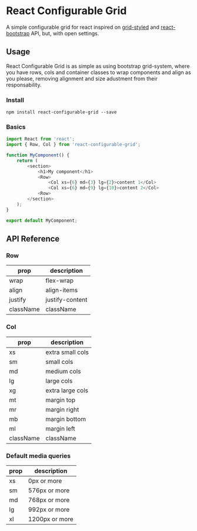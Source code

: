 # React Configurable Grid

A simple configurable grid for react inspired on [grid-styled](https://github.com/jxnblk/grid-styled) and [react-bootstrap](https://github.com/react-bootstrap/react-bootstrap) API, but, with open settings.

## Usage

React Configurable Grid is as simple as using bootstrap grid-system, where you have rows, cols and container classes to wrap components and align as you please, removing alignment and size adustment from their responsability.

### Install

`npm install react-configurable-grid --save`

### Basics

```javascript
import React from 'react';
import { Row, Col } from 'react-configurable-grid';

function MyComponent() {
    return (
        <section>
            <h1>My component</h1>
            <Row>
                <Col xs={6} md={3} lg={2}>content 1</Col>
                <Col xs={6} md={9} lg={10}>content 2</Col>
            <Row>
        </section>
    );
}

export default MyComponent;

```

## API Reference

### Row

| prop | description |
| --------- | ----------- |
| wrap | flex-wrap |
| align | align-items |
| justify | justify-content |
| className | className |

### Col

| prop | description |
| --------- | ----------- |
| xs | extra small cols |
| sm | small cols |
| md | medium cols |
| lg | large cols |
| xg | extra large cols |
| mt | margin top |
| mr | margin right |
| mb | margin bottom |
| ml | margin left |
| className | className |

### Default media queries

| prop | description |
| --------- | ----------- |
| xs | 0px or more |
| sm | 576px or more |
| md | 768px or more |
| lg | 992px or more |
| xl | 1200px or more |

